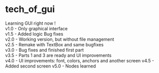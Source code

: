 # tech_of_gui
Learning GUI right now !                                    
v1.0 - Only graphical interface                                      
v1.5 - Added logic 
       Bug fixes                    
v2.0 - Working version, but without file management                    
v2.5 - Remake with TextBox and same bugfixes                         
v3.0 - Bug fixes and finished first part               
v3.5 - Parts 1 and 3 are ready and UI improvements                
v4.0 - UI improvements: font, colors, anchors and another screen
v4.5 - Added second screen
v5.0 - Nodes learned
